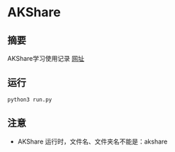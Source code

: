 # AKShare
## 摘要
AKShare学习使用记录
[网址](https://akshare.akfamily.xyz/data/stock/stock.html#id126)
## 运行
`python3 run.py`

## 注意
- AKShare 运行时，文件名、文件夹名不能是：akshare